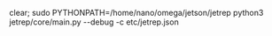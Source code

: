 clear; sudo PYTHONPATH=/home/nano/omega/jetson/jetrep python3 jetrep/core/main.py --debug -c etc/jetrep.json
